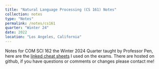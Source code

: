 ```yaml
---
title: "Natural Language Processing (CS 161) Notes"
collection: notes
type: "Notes"
permalink: /notes/cs161
quarter: "Winter 24"
date: 2022
location: "Los Angeles, California"
---
```


Notes for COM SCI 162 the Winter 2024 Quarter taught by Professor Pen, here are the [linked cheat sheets](https://github.com/vbKenobi/Notes/tree/main/CS%20162) I used on the exams. There are hosted on github, if you have questions or comments or changes please contact me! 